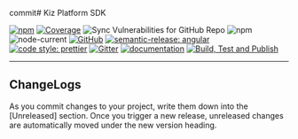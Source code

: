 commit# Kiz Platform SDK

[![npm](https://img.shields.io/npm/v/kiz-sdk)](https://www.npmjs.com/package/kiz-sdk)
[![Coverage](https://raw.githubu./task.enumsercontent.com/RahkarSanat/kiz-sdk-js/main/coverage-badge.svg)](https://htmlpreview.github.io/?https://github.com/RahkarSanat/kiz-sdk-js/blob/main/docs/coverage/lcov-report/index.html)
![Sync Vulnerabilities for GitHub Repo](https://img.shields.io/snyk/vulnerabilities/github/RahkarSanat/kiz-sdk-js)
![npm](https://img.shields.io/npm/dm/kiz-sdk)
![node-current](https://img.shields.io/node/v/kiz-sdk)
[![GitHub](https://img.shields.io/github/license/RahkarSanat/kiz-sdk-js?style=flat)](https://rahkarsanat.github.io/kiz-sdk-js/)
[![semantic-release: angular](https://img.shields.io/badge/semantic--release-nodejs-e10079?logo=semantic-release)](https://github.com/semantic-release/semantic-release)
[![code style: prettier](https://img.shields.io/badge/code_style-prettier-ff69b4.svg)](https://github.com/prettier/prettier)
[![Gitter](https://badges.gitter.im/npm-kiz-sdk/community.svg)](https://gitter.im/npm-kiz-sdk/community?utm_source=badge&utm_medium=badge&utm_campaign=pr-badge)
[![documentation](https://img.shields.io/badge/documentation-click_to_read-c27cf4)](https://rahkarsanat.github.io/kiz-sdk-js/)
[![Build, Test and Publish](https://github.com/RahkarSanat/kiz-sdk-js/actions/workflows/npm-ci.yml/badge.svg)](https://github.com/RahkarSanat/kiz-sdk-js/actions/workflows/npm-ci.yml)

---

## ChangeLogs

As you commit changes to your project, write them down into the [Unreleased] section. Once you trigger a new release, unreleased changes are automatically moved under the new version heading.

